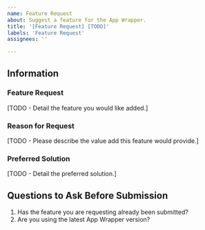 ```yaml
---
name: Feature Request
about: Suggest a feature for the App Wrapper.
title: '[Feature Request] [TODO]'
labels: 'Feature Request'
assignees: ''

---
```


## Information

### Feature Request

[TODO - Detail the feature you would like added.]

### Reason for Request

[TODO - Please describe the value add this feature would provide.]

### Preferred Solution

[TODO - Detail the preferred solution.]

## Questions to Ask Before Submission

1. Has the feature you are requesting already been submitted?
2. Are you using the latest App Wrapper version?
